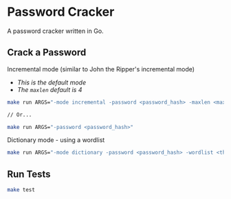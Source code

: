 # Password Cracker

A password cracker written in Go.

## Crack a Password

Incremental mode (similar to John the Ripper's incremental mode)
- *This is the default mode*
- *The `maxlen` default is 4*

```bash
make run ARGS="-mode incremental -password <password_hash> -maxlen <max_length_to_brute_force>"

// Or...

make run ARGS="-password <password_hash>"
```

Dictionary mode - using a wordlist

```bash
make run ARGS="-mode dictionary -password <password_hash> -wordlist <the_wordlist.txt>"
```

## Run Tests

```bash
make test
```
